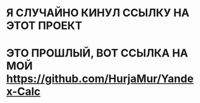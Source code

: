 # Я СЛУЧАЙНО КИНУЛ ССЫЛКУ НА ЭТОТ ПРОЕКТ                                                                                                                 
# ЭТО ПРОШЛЫЙ, ВОТ ССЫЛКА НА МОЙ https://github.com/HurjaMur/Yandex-Calc
